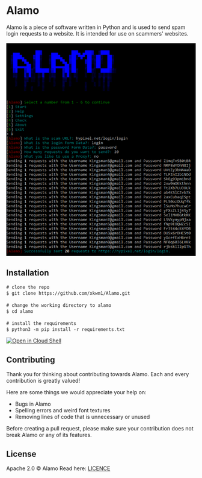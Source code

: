 
# Alamo
Alamo is a piece of software written in Python and is used to send spam login requests to a website. It is intended for use on scammers' websites.
<br><br>
<img src="./images/alamo.png"/>

## Installation

```console
# clone the repo
$ git clone https://github.com/xkwm1/Alamo.git

# change the working directory to alamo
$ cd alamo

# install the requirements
$ python3 -m pip install -r requirements.txt
```

[![Open in Cloud Shell](https://gstatic.com/cloudssh/images/open-btn.svg)](https://ssh.cloud.google.com/cloudshell/editor?cloudshell_git_repo=https%3A%2F%2Fgithub.com%2Fxkwm1%2FAlamo&cloudshell_git_branch=main)

## Contributing
Thank you for thinking about contributing towards Alamo. Each and every contribution is greatly valued!

Here are some things we would appreciate your help on:
- Bugs in Alamo
- Spelling errors and weird font textures
- Removing lines of code that is unnecessary or unused

Before creating a pull request, please make sure your contribution does not break Alamo or any of its features.

## License

Apache 2.0 © Alamo
Read here: [LICENCE](https://github.com/xkwm1/Alamo/blob/main/LICENSE)
